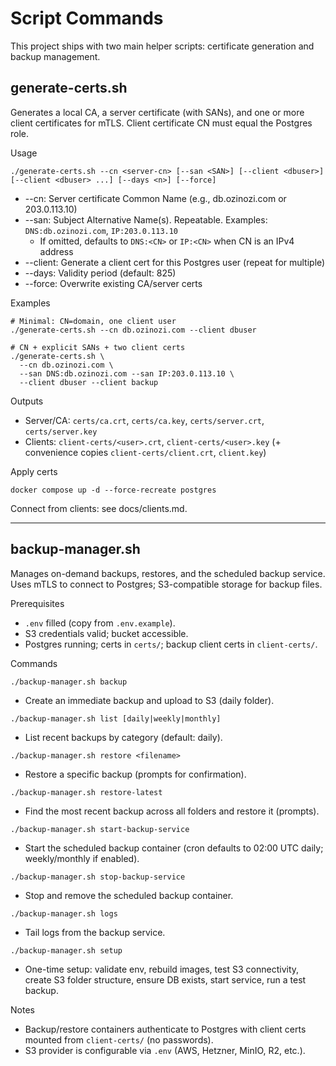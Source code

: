 # Script Commands

This project ships with two main helper scripts: certificate generation and backup management.

## generate-certs.sh

Generates a local CA, a server certificate (with SANs), and one or more client certificates for mTLS. Client certificate CN must equal the Postgres role.

Usage

```
./generate-certs.sh --cn <server-cn> [--san <SAN>] [--client <dbuser>] [--client <dbuser> ...] [--days <n>] [--force]
```

- --cn: Server certificate Common Name (e.g., db.ozinozi.com or 203.0.113.10)
- --san: Subject Alternative Name(s). Repeatable. Examples: `DNS:db.ozinozi.com`, `IP:203.0.113.10`
  - If omitted, defaults to `DNS:<CN>` or `IP:<CN>` when CN is an IPv4 address
- --client: Generate a client cert for this Postgres user (repeat for multiple)
- --days: Validity period (default: 825)
- --force: Overwrite existing CA/server certs

Examples

```
# Minimal: CN=domain, one client user
./generate-certs.sh --cn db.ozinozi.com --client dbuser

# CN + explicit SANs + two client certs
./generate-certs.sh \
  --cn db.ozinozi.com \
  --san DNS:db.ozinozi.com --san IP:203.0.113.10 \
  --client dbuser --client backup
```

Outputs
- Server/CA: `certs/ca.crt`, `certs/ca.key`, `certs/server.crt`, `certs/server.key`
- Clients: `client-certs/<user>.crt`, `client-certs/<user>.key` (+ convenience copies `client-certs/client.crt`, `client.key`)

Apply certs

```
docker compose up -d --force-recreate postgres
```

Connect from clients: see docs/clients.md.

---

## backup-manager.sh

Manages on-demand backups, restores, and the scheduled backup service. Uses mTLS to connect to Postgres; S3-compatible storage for backup files.

Prerequisites
- `.env` filled (copy from `.env.example`).
- S3 credentials valid; bucket accessible.
- Postgres running; certs in `certs/`; backup client certs in `client-certs/`.

Commands

```
./backup-manager.sh backup
```
- Create an immediate backup and upload to S3 (daily folder).

```
./backup-manager.sh list [daily|weekly|monthly]
```
- List recent backups by category (default: daily).

```
./backup-manager.sh restore <filename>
```
- Restore a specific backup (prompts for confirmation).

```
./backup-manager.sh restore-latest
```
- Find the most recent backup across all folders and restore it (prompts).

```
./backup-manager.sh start-backup-service
```
- Start the scheduled backup container (cron defaults to 02:00 UTC daily; weekly/monthly if enabled).

```
./backup-manager.sh stop-backup-service
```
- Stop and remove the scheduled backup container.

```
./backup-manager.sh logs
```
- Tail logs from the backup service.

```
./backup-manager.sh setup
```
- One-time setup: validate env, rebuild images, test S3 connectivity, create S3 folder structure, ensure DB exists, start service, run a test backup.

Notes
- Backup/restore containers authenticate to Postgres with client certs mounted from `client-certs/` (no passwords).
- S3 provider is configurable via `.env` (AWS, Hetzner, MinIO, R2, etc.).
